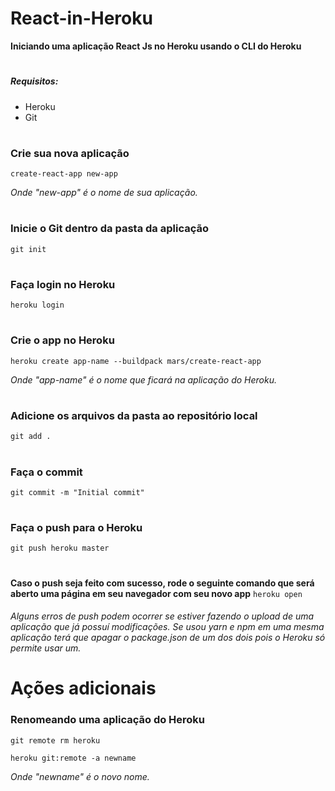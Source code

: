 # React-in-Heroku

**Iniciando uma aplicação React Js no Heroku usando o CLI do Heroku**
#
##### Requisitos:
- Heroku
- Git
#

### Crie sua nova aplicação
`create-react-app new-app`

*Onde "new-app" é o nome de sua aplicação.*
#

### Inicie o Git dentro da pasta da aplicação
`git init`
#

### Faça login no Heroku
`heroku login`
#

### Crie o app no Heroku
`heroku create app-name --buildpack mars/create-react-app`

*Onde "app-name" é o nome que ficará na aplicação do Heroku.*
#

### Adicione os arquivos da pasta ao repositório local
`git add .`
#

### Faça o commit
`git commit -m "Initial commit"`
#

### Faça o push para o Heroku
`git push heroku master`
#

**Caso o push seja feito com sucesso, rode o seguinte comando que será aberto uma página em seu navegador com seu novo app**
`heroku open`


###### Alguns erros de push podem ocorrer se estiver fazendo o upload de uma aplicação que já possuí modificações. Se usou yarn e npm em uma mesma aplicação terá que apagar o package.json de um dos dois pois o Heroku só permite usar um.
#

# Ações adicionais

### Renomeando uma aplicação do Heroku
`git remote rm heroku`

`heroku git:remote -a newname`

*Onde "newname" é o novo nome.*

